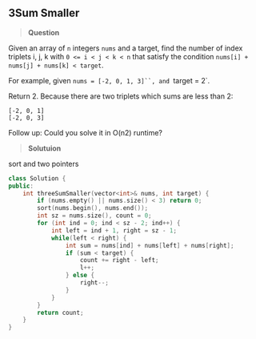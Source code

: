 ## 3Sum Smaller

>**Question**

Given an array of `n` integers `nums` and a target, find the number of index triplets i, j, k with `0 <= i < j < k < n` that satisfy the condition `nums[i] + nums[j] + nums[k] < target`.

For example, given `nums = [-2, 0, 1, 3]``, and `target = 2`.

Return 2. Because there are two triplets which sums are less than 2:

`[-2, 0, 1]`  
`[-2, 0, 3]`  

Follow up:
Could you solve it in O(n2) runtime?

>**Solutuion**  

sort and two pointers

```c++
class Solution {
public:
    int threeSumSmaller(vector<int>& nums, int target) {
        if (nums.empty() || nums.size() < 3) return 0;
        sort(nums.begin(), nums.end());
        int sz = nums.size(), count = 0;
        for (int ind = 0; ind < sz - 2; ind++) {
            int left = ind + 1, right = sz - 1;
            while(left < right) {
                int sum = nums[ind] + nums[left] + nums[right];
                if (sum < target) {
                    count += right - left;
                    l++;
                } else {
                    right--;
                }
            }
        }
        return count;
    }
}
```
